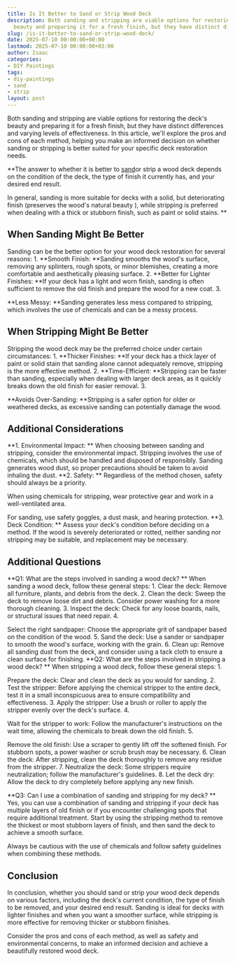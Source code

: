 ```yaml
---
title: Is It Better to Sand or Strip Wood Deck
description: Both sanding and stripping are viable options for restoring the deck's
  beauty and preparing it for a fresh finish, but they have distinct differences and...
slug: /is-it-better-to-sand-or-strip-wood-deck/
date: 2025-07-10 00:00:00+00:00
lastmod: 2025-07-10 00:00:00+03:00
author: Isaac
categories:
- DIY Paintings
tags:
- diy-paintings
- sand
- strip
layout: post
---
```

Both sanding and stripping are viable options for restoring the deck's beauty and preparing it for a fresh finish, but they have distinct differences and varying levels of effectiveness. In this article, we'll explore the pros and cons of each method, helping you make an informed decision on whether sanding or stripping is better suited for your specific deck restoration needs.

**The answer to whether it is better to [sand](https://pestpolicy.com/do-i-need-to-sand-fiberglass-boat-before-painting/)or strip a wood deck depends on the condition of the deck, the type of finish it currently has, and your desired end result.

In general, sanding is more suitable for decks with a solid, but deteriorating finish (preserves the wood's natural beauty ), while stripping is preferred when dealing with a thick or stubborn finish, such as paint or solid stains. **

##  **When Sanding Might Be Better**

Sanding can be the better option for your wood deck restoration for several reasons: 1. **Smooth Finish: **Sanding smooths the wood's surface, removing any splinters, rough spots, or minor blemishes, creating a more comfortable and aesthetically pleasing surface. 2. **Better for Lighter Finishes: **If your deck has a light and worn finish, sanding is often sufficient to remove the old finish and prepare the wood for a new coat. 3.

**Less Messy: **Sanding generates less mess compared to stripping, which involves the use of chemicals and can be a messy process.

##  **When Stripping Might Be Better**

Stripping the wood deck may be the preferred choice under certain circumstances: 1. **Thicker Finishes: **If your deck has a thick layer of paint or solid stain that sanding alone cannot adequately remove, stripping is the more effective method. 2. **Time-Efficient: **Stripping can be faster than sanding, especially when dealing with larger deck areas, as it quickly breaks down the old finish for easier removal. 3.

**Avoids Over-Sanding: **Stripping is a safer option for older or weathered decks, as excessive sanding can potentially damage the wood.

##  **Additional Considerations**

**1. Environmental Impact: ** When choosing between sanding and stripping, consider the environmental impact. Stripping involves the use of chemicals, which should be handled and disposed of responsibly. Sanding generates wood dust, so proper precautions should be taken to avoid inhaling the dust. **2. Safety: ** Regardless of the method chosen, safety should always be a priority.

When using chemicals for stripping, wear protective gear and work in a well-ventilated area.

For sanding, use safety goggles, a dust mask, and hearing protection. **3. Deck Condition: ** Assess your deck's condition before deciding on a method. If the wood is severely deteriorated or rotted, neither sanding nor stripping may be suitable, and replacement may be necessary.

##  **Additional Questions**

**Q1: What are the steps involved in sanding a wood deck? ** When sanding a wood deck, follow these general steps: 1. Clear the deck: Remove all furniture, plants, and debris from the deck. 2. Clean the deck: Sweep the deck to remove loose dirt and debris. Consider power washing for a more thorough cleaning. 3. Inspect the deck: Check for any loose boards, nails, or structural issues that need repair. 4.

Select the right sandpaper: Choose the appropriate grit of sandpaper based on the condition of the wood. 5. Sand the deck: Use a sander or sandpaper to smooth the wood's surface, working with the grain. 6. Clean up: Remove all sanding dust from the deck, and consider using a tack cloth to ensure a clean surface for finishing. **Q2: What are the steps involved in stripping a wood deck? ** When stripping a wood deck, follow these general steps: 1.

Prepare the deck: Clear and clean the deck as you would for sanding. 2. Test the stripper: Before applying the chemical stripper to the entire deck, test it in a small inconspicuous area to ensure compatibility and effectiveness. 3. Apply the stripper: Use a brush or roller to apply the stripper evenly over the deck's surface. 4.

Wait for the stripper to work: Follow the manufacturer's instructions on the wait time, allowing the chemicals to break down the old finish. 5.

Remove the old finish: Use a scraper to gently lift off the softened finish. For stubborn spots, a power washer or scrub brush may be necessary. 6. Clean the deck: After stripping, clean the deck thoroughly to remove any residue from the stripper. 7. Neutralize the deck: Some strippers require neutralization; follow the manufacturer's guidelines. 8. Let the deck dry: Allow the deck to dry completely before applying any new finish.

**Q3: Can I use a combination of sanding and stripping for my deck? ** Yes, you can use a combination of sanding and stripping if your deck has multiple layers of old finish or if you encounter challenging spots that require additional treatment. Start by using the stripping method to remove the thickest or most stubborn layers of finish, and then sand the deck to achieve a smooth surface.

Always be cautious with the use of chemicals and follow safety guidelines when combining these methods.

##  Conclusion

In conclusion, whether you should sand or strip your wood deck depends on various factors, including the deck's current condition, the type of finish to be removed, and your desired end result. Sanding is ideal for decks with lighter finishes and when you want a smoother surface, while stripping is more effective for removing thicker or stubborn finishes.

Consider the pros and cons of each method, as well as safety and environmental concerns, to make an informed decision and achieve a beautifully restored wood deck.